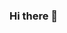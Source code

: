 ### Hi there 👋

<!--
**armanDark/armanDark** is a ✨ _special_ ✨ repository because its `README.md` (this file) appears on your GitHub profile.

[![Anurag's github stats](https://github-readme-stats.vercel.app/api?username=armanDark&count_private=true&hide=stars,prs&show_icons=true&theme=react)](https://github.com/armanDark/github-readme-stats)
